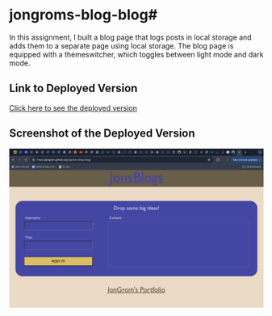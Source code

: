 # jongroms-blog-blog#

In this assignment, I built a blog page that logs posts in local storage and adds them to a separate page using local storage. The blog page is equipped with a themeswitcher, which toggles between light mode and dark mode.

## Link to Deployed Version
[Click here to see the deployed version](https://jongrom.github.io/jongroms-blog-blog/)

## Screenshot of the Deployed Version
![Screenshot of the web page](./assets/image/screenshot.png)
